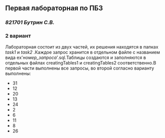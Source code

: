 ## **Первая лабораторная по ПБЗ**
### *821701 Бутрин С.В.* 
### **2 вариант**
Лабораторная состоит из двух частей, их решения находятся в папках *task1* и *task2* .Каждое запрос хранится в отдельном файле с названием вида ex'*номер_запроса*'.sql.Таблицы создаются и заполняются в отдельных файлах creatingTables1 и creatingTables2 соответственно.В первой части выполнены все запросы, во второй согласно варианту выполнены:
- 31
- 12
- 20
- 13
- 24
- 2
- 6
- 11
- 8
- 26

